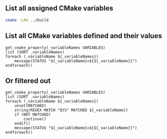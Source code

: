## List all assigned CMake variables

```bash
cmake -LAH ../build
```

## List all CMake variables defined and their values
```
get_cmake_property(_variableNames VARIABLES)
list (SORT _variableNames)
foreach (_variableName ${_variableNames})
    message(STATUS "${_variableName}=${${_variableName}}")
endforeach()
```

## Or filtered out
```
get_cmake_property(_variableNames VARIABLES)                     
list (SORT _variableNames)                                       
foreach (_variableName ${_variableNames})                        
    unset(MATCHED)                                               
    string(REGEX MATCH "Qt5" MATCHED ${_variableName})           
    if (NOT MATCHED)
        continue()     
    endif()            
    message(STATUS "${_variableName}=${${_variableName}}")
endforeach()
```